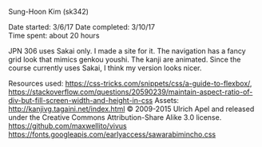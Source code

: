 Sung-Hoon Kim (sk342)

Date started:  3/6/17
Date completed: 3/10/17  
Time spent: about 20 hours  

JPN 306 uses Sakai only. I made a site for it. The navigation has a fancy grid look that mimics genkou youshi. The kanji are animated. Since the course currently uses Sakai, I think my version looks nicer. 

Resources used: https://css-tricks.com/snippets/css/a-guide-to-flexbox/, https://stackoverflow.com/questions/20590239/maintain-aspect-ratio-of-div-but-fill-screen-width-and-height-in-css
Assets:
http://kanjivg.tagaini.net/index.html © 2009-2015 Ulrich Apel and released under the Creative Commons Attribution-Share Alike 3.0 license.
https://github.com/maxwellito/vivus
https://fonts.googleapis.com/earlyaccess/sawarabimincho.css
